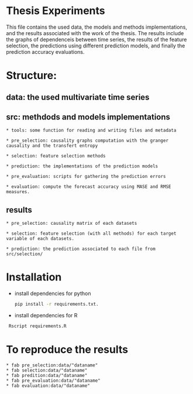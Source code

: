 # Thesis Experiments

This file contains the used data, the models and methods implementations,  and the results associated with the work of the thesis. The results include the  graphs of dependenceis between time series, the results of the feature selection, the predictions using different prediction models, and finally the prediction accuracy evaluations.

# Structure:

## data: the used multivariate time series

## src: methdods and models implementations

	* tools: some function for reading and writing files and metadata

	* pre_selection: causality graphs computation with the granger causality and the transfert entropy

	* selection: feature selection methods

	* prediction: the implementations of the prediction models
	
	* pre_evaluation: scripts for gathering the prediction errors
	
	* evaluation: compute the forecast accuracy using MASE and RMSE measures.
	
		
## results

	* pre_selection: causality matrix of each datasets

	* selection: feature selection (with all methods) for each target variable of each datasets.

	* prediction: the prediction associated to each file from src/selection/

      
# Installation

  * install dependencies for python
    ```bash
    pip install -r requirements.txt.
    ```
   * install dependencies for R
   ```bash
    Rscript requirements.R
   ```
# To reproduce the results
	* fab pre_selection:data/"dataname"
	* fab selection:data/"dataname"
	* fab predition:data/"dataname"
	* fab pre_evaluation:data/"dataname"
	* fab evaluation:data/"dataname"



